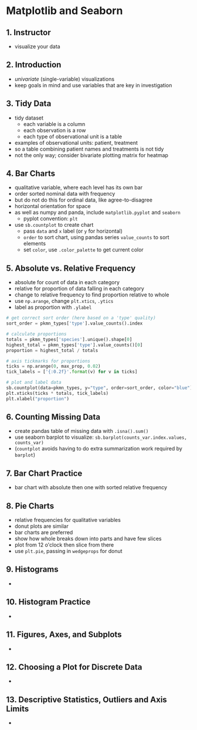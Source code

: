 # Matplotlib and Seaborn

## 1. Instructor
- visualize your data

## 2. Introduction
- _univariate_ (single-variable) visualizations
- keep goals in mind and use variables that are key in investigation

## 3. Tidy Data
- tidy dataset
    - each variable is a column
    - each observation is a row
    - each type of observational unit is a table
- examples of observational units: patient, treatment
- so a table combining patient names and treatments is not tidy
- not the only way; consider bivariate plotting matrix for heatmap

## 4. Bar Charts
- qualitative variable, where each level has its own bar
- order sorted nominal data with frequency
- but do not do this for ordinal data, like agree-to-disagree
- horizontal orientation for space
- as well as numpy and panda, include `matplotlib.pyplot` and `seaborn`
    - pyplot convention: `plt`
- use `sb.countplot` to create chart
    - pass `data` and `x` label (or `y` for horizontal)
    - `order` to sort chart, using pandas series `value_counts` to sort elements
    - set `color`, use `.color_palette` to get current color

## 5. Absolute vs. Relative Frequency
- absolute for count of data in each category
- relative for proportion of data falling in each category
- change to relative frequency to find proportion relative to whole
- use `np.arange`, change `plt.xtics`, `.ytics`
- label as proportion with `.ylabel`
```Python
# get correct sort order (here based on a 'type' quality)
sort_order = pkmn_types['type'].value_counts().index

# calculate proportions
totals = pkmn_types['species'].unique().shape[0]
highest_total = pkmn_types['type'].value_counts()[0]
proportion = highest_total / totals

# axis tickmarks for proportions
ticks = np.arange(0, max_prop, 0.02)
tick_labels = ['{:0.2f}'.format(v) for v in ticks]

# plot and label data
sb.countplot(data=pkmn_types, y="type", order=sort_order, color="blue")
plt.xticks(ticks * totals, tick_labels)
plt.xlabel("proportion")
```

## 6. Counting Missing Data
- create pandas table of missing data with `.isna().sum()`
- use seaborn barplot to visualize: `sb.barplot(counts_var.index.values, counts_var)`
- (`countplot` avoids having to do extra summarization work required by `barplot`)

## 7. Bar Chart Practice
- bar chart with absolute then one with sorted relative frequency

## 8. Pie Charts
- relative frequencies for qualitative variables
- donut plots are similar
- bar charts are preferred
- show how whole breaks down into parts and have few slices
- plot from 12 o'clock then slice from there
- use `plt.pie`, passing in `wedgeprops` for donut

## 9. Histograms
- 

## 10. Histogram Practice
- 

## 11. Figures, Axes, and Subplots
- 

## 12. Choosing a Plot for Discrete Data
- 

## 13. Descriptive Statistics, Outliers and Axis Limits
- 

